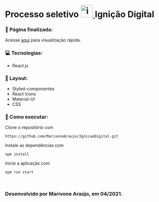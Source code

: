 # Processo seletivo <a href="https://www.ignicaodigital.com.br/" target="_blank"> <img src="https://media-exp1.licdn.com/dms/image/C4E0BAQEreg0ZV1juRw/company-logo_200_200/0/1548156414071?e=2159024400&v=beta&t=kbO6T8o2miAMhr5dtqrGOEm8AtDs4CjIKbpIC-g9LQs" alt="ignicaoDigital" width="40" height="40"/> </a> Ignição Digital 

### 📃 Página finalizada:
Acesse [ aqui](https://marivone-araujo-id.surge.sh/) para visualização rápida.

### 💻 Tecnologias:
- React.js

### 🎨 Layout:
- Styled-componentes
- React Icons
- Material-UI
- CSS

### 🔨 Como executar:
Clone o repositório com
```
https://github.com/MarivoneAraujo/IgnicaoDigital.git
```
Instale as dependências com
```
npm install
```
Inicie a aplicação com
```
npm run start
```
<br/>

### Desenvolvido por Marivone Araújo, em 04/2021.
